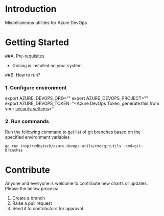 # Introduction
Miscellaneous utilities for Azure DevOps

# Getting Started
##A. Pre-requisites
* Golang is installed on your system

##B. How to run?
### 1. Configure environment

export AZURE_DEVOPS_ORG="<Azure DevOps Org>"
export AZURE_DEVOPS_PROJECT="<Azure DevOps projectname>"
export AZURE_DEVOPS_TOKEN="<Azure DevOps Token, generate this from your [security settings](https://dev.azure.com/nationwide-sl/_usersSettings/tokens)>"

### 2. Run commands

Run the following command to get list of git branches based on the specified environment variables
```
go run inspiredbytech/azure-devops-utils/cmd/gitutils -cmd=git-branches
```

# Contribute
Anyone and everyone is welcome to contribute new charts or updates. Please the below process:

1. Create a branch
2. Raise a pull request
3. Send it to contributors for approval